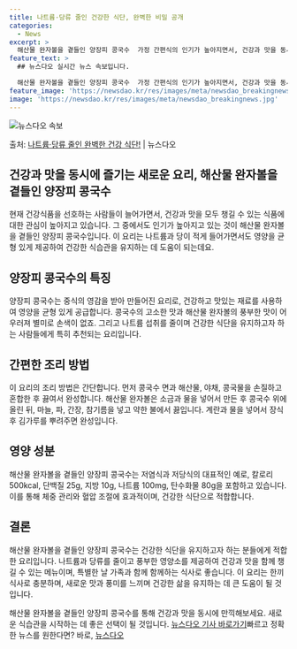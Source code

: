 ```yaml
---
title: 나트륨·당류 줄인 건강한 식단, 완벽한 비밀 공개
categories:
  - News
excerpt: >
  해산물 완자볼을 곁들인 양장피 콩국수  가정 간편식의 인기가 높아지면서, 건강과 맛을 동시에 만족시킬 수 있…
feature_text: >
  ## 뉴스다오 실시간 뉴스 속보입니다.

  해산물 완자볼을 곁들인 양장피 콩국수  가정 간편식의 인기가 높아지면서, 건강과 맛을 동시에 만족시킬 수 있…
feature_image: 'https://newsdao.kr/res/images/meta/newsdao_breakingnews.jpg'
image: 'https://newsdao.kr/res/images/meta/newsdao_breakingnews.jpg'
---
```


![뉴스다오 속보](https://newsdao.kr/res/images/meta/newsdao_breakingnews.jpg)

<p>출처: <a href="https://newsdao.kr/4100" rel="dofollow">나트륨·당류 줄인 완벽한 건강 식단!</a> | 뉴스다오</p>

## 건강과 맛을 동시에 즐기는 새로운 요리, 해산물 완자볼을 곁들인 양장피 콩국수

현재 건강식품을 선호하는 사람들이 늘어가면서, 건강과 맛을 모두 챙길 수 있는 식품에 대한 관심이 높아지고 있습니다. 그 중에서도 인기가 높아지고 있는 것이 해산물 완자볼을 곁들인 양장피 콩국수입니다. 이 요리는 나트륨과 당이 적게 들어가면서도 영양을 균형 있게 제공하여 건강한 식습관을 유지하는 데 도움이 되는데요.

## 양장피 콩국수의 특징
양장피 콩국수는 중식의 영감을 받아 만들어진 요리로, 건강하고 맛있는 재료를 사용하여 영양을 균형 있게 공급합니다. 콩국수의 고소한 맛과 해산물 완자볼의 풍부한 맛이 어우러져 별미로 손색이 없죠. 그리고 나트륨 섭취를 줄이며 건강한 식단을 유지하고자 하는 사람들에게 특히 추천되는 요리입니다.

## 간편한 조리 방법
이 요리의 조리 방법은 간단합니다. 먼저 콩국수 면과 해산물, 야채, 콩국물을 손질하고 혼합한 후 끓여서 완성합니다. 해산물 완자볼은 소금과 물을 넣어서 만든 후 콩국수 위에 올린 뒤, 마늘, 파, 간장, 참기름을 넣고 약한 불에서 끓입니다. 계란과 물을 넣어서 장식 후 김가루를 뿌려주면 완성입니다.

## 영양 성분
해산물 완자볼을 곁들인 양장피 콩국수는 저염식과 저당식의 대표적인 예로, 칼로리 500kcal, 단백질 25g, 지방 10g, 나트륨 100mg, 탄수화물 80g을 포함하고 있습니다. 이를 통해 체중 관리와 혈압 조절에 효과적이며, 건강한 식단으로 적합합니다.

## 결론
해산물 완자볼을 곁들인 양장피 콩국수는 건강한 식단을 유지하고자 하는 분들에게 적합한 요리입니다. 나트륨과 당류를 줄이고 풍부한 영양소를 제공하여 건강과 맛을 함께 챙길 수 있는 메뉴이며, 특별한 날 가족과 함께 함께하는 식사로 좋습니다. 이 요리는 한끼 식사로 충분하며, 새로운 맛과 풍미를 느끼며 건강한 삶을 유지하는 데 큰 도움이 될 것입니다.

해산물 완자볼을 곁들인 양장피 콩국수를 통해 건강과 맛을 동시에 만끽해보세요. 새로운 식습관을 시작하는 데 좋은 선택이 될 것입니다. [뉴스다오 기사 바로가기](https://newsdao.kr/4100)빠르고 정확한 뉴스를 원한다면? 바로, <a href="https://newsdao.kr" rel="dofollow">뉴스다오</a>


